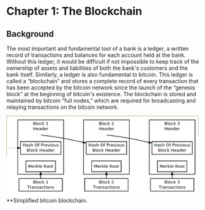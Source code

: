 # Chapter 1: The Blockchain

## Background

The most important and fundamental tool of a bank is a ledger, a written record of transactions and balances for each account held at the bank. Without this ledger, it would be difficult if not impossible to keep track of the ownership of assets and liabilities of both the bank's customers and the bank itself. Similarly, a ledger is also fundamental to bitcoin. This ledger is called a “blockchain” and stores a complete record of every transaction that has been accepted by the bitcoin network since the launch of the “genesis block” at the beginning of bitcoin's existence. The blockchain is stored and maintained by bitcoin “full nodes,” which are required for broadcasting and relaying transactions on the bitcoin network.  

![the blockchain](blockchain.png "Simplified bitcoin blockchain.")  
**Simplified bitcoin blockchain.  

